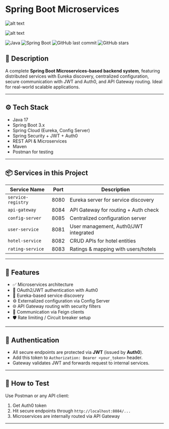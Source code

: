 # Spring Boot Microservices

![alt text]({C44DD95B-0824-452E-A84C-D1B5E6D3F77D}.png)


![alt text](image.png)

![Java](https://img.shields.io/badge/Java-17-blue)
![Spring Boot](https://img.shields.io/badge/SpringBoot-3.1-green)
![GitHub last commit](https://img.shields.io/github/last-commit/Sarthak-Mishra-1628/Spring-Boot-Microservices)
![GitHub stars](https://img.shields.io/github/stars/Sarthak-Mishra-1628/Spring-Boot-Microservices?style=social)

## 📝 Description

A complete **Spring Boot Microservices-based backend system**, featuring distributed services with Eureka discovery, centralized configuration, secure communication with JWT and Auth0, and API Gateway routing. Ideal for real-world scalable applications.

---

## ⚙️ Tech Stack

- Java 17
- Spring Boot 3.x
- Spring Cloud (Eureka, Config Server)
- Spring Security + JWT + Auth0
- REST API & Microservices
- Maven
- Postman for testing

---

## 📦 Services in this Project

| Service Name      | Port  | Description                           |
|-------------------|-------|---------------------------------------|
| `service-registry`| 8080  | Eureka server for service discovery   |
| `api-gateway`     | 8084  | API Gateway for routing + Auth check  |
| `config-server`   | 8085  | Centralized configuration server      |
| `user-service`    | 8081  | User management, Auth0/JWT integrated |
| `hotel-service`   | 8082  | CRUD APIs for hotel entities          |
| `rating-service`  | 8083  | Ratings & mapping with users/hotels   |

---

## 🚀 Features

- ✅ Microservices architecture
- 🔐 OAuth2/JWT authentication with Auth0
- 🔁 Eureka-based service discovery
- ⚙️ Externalized configuration via Config Server
- 🌐 API Gateway routing with security filters
- 🔄 Communication via Feign clients
- 🛡️ Rate limiting / Circuit breaker setup 
---

## 🔐 Authentication

- All secure endpoints are protected via **JWT** (issued by **Auth0**).
- Add this token to `Authorization: Bearer <your_token>` header.
- Gateway validates JWT and forwards request to internal services.

---

## 🧪 How to Test

Use Postman or any API client:
1. Get Auth0 token
2. Hit secure endpoints through `http://localhost:8084/...`
3. Microservices are internally routed via API Gateway

---


